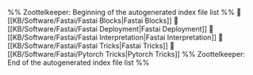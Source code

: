 %% Zoottelkeeper: Beginning of the autogenerated index file list  %%
📄 [[KB/Software/Fastai/Fastai Blocks|Fastai Blocks]]
📄 [[KB/Software/Fastai/Fastai Deployment|Fastai Deployment]]
📄 [[KB/Software/Fastai/Fastai Interpretation|Fastai Interpretation]]
📄 [[KB/Software/Fastai/Fastai Tricks|Fastai Tricks]]
📄 [[KB/Software/Fastai/Pytorch Tricks|Pytorch Tricks]]
%% Zoottelkeeper: End of the autogenerated index file list  %%
